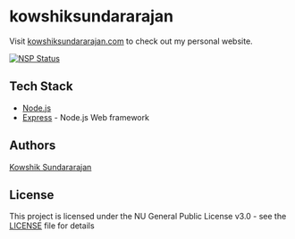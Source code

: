 # kowshiksundararajan
Visit [kowshiksundararajan.com](https://www.kowshiksundararajan.com) to check out my personal website.

[![NSP Status](https://nodesecurity.io/orgs/kowshik-sundararajan/projects/c07aa7d2-03f9-4e5a-b4bc-18419b4e2ebd/badge)](https://nodesecurity.io/orgs/kowshik-sundararajan/projects/c07aa7d2-03f9-4e5a-b4bc-18419b4e2ebd)

## Tech Stack
* [Node.js](https://nodejs.org/)
* [Express](https://expressjs.com/) - Node.js Web framework


## Authors
[Kowshik Sundararajan](https://github.com/kowshik-sundararajan)

## License

This project is licensed under the NU General Public License v3.0 - see the [LICENSE](LICENSE) file for details
